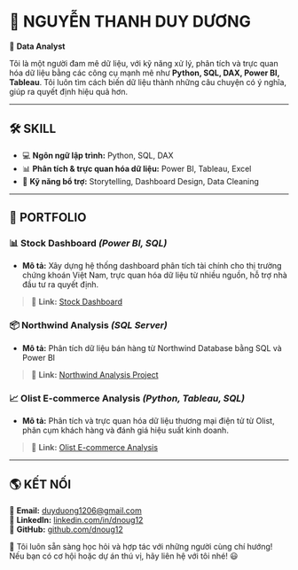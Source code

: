 # 🎯 **NGUYỄN THANH DUY DƯƠNG**  
🚀 **Data Analyst**

Tôi là một người đam mê dữ liệu, với kỹ năng xử lý, phân tích và trực quan hóa dữ liệu bằng các công cụ mạnh mẽ như **Python, SQL, DAX, Power BI, Tableau**. Tôi luôn tìm cách biến dữ liệu thành những câu chuyện có ý nghĩa, giúp ra quyết định hiệu quả hơn.

---

## 🛠️ **SKILL**
- 💻 **Ngôn ngữ lập trình:** Python, SQL, DAX  
- 📊 **Phân tích & trực quan hóa dữ liệu:** Power BI, Tableau, Excel  
- 🎯 **Kỹ năng bổ trợ:** Storytelling, Dashboard Design, Data Cleaning  

---

## 🚀 **PORTFOLIO**

### 📊 **Stock Dashboard** *(Power BI, SQL)*  
- **Mô tả:** Xây dựng hệ thống dashboard phân tích tài chính cho thị trường chứng khoán Việt Nam, trực quan hóa dữ liệu từ nhiều nguồn, hỗ trợ nhà đầu tư ra quyết định.  
> 📎 **Link:** [Stock Dashboard](https://github.com/dnoug12/VietStock-Project)  

### 📦 **Northwind Analysis** *(SQL Server)*  
- **Mô tả:** Phân tích dữ liệu bán hàng từ Northwind Database bằng SQL và Power BI  
> 📎 **Link:** [Northwind Analysis Project](https://github.com/dnoug12/Northwind-Project-use-SQL-Server)  

### 📈 **Olist E-commerce Analysis** *(Python, Tableau, SQL)*  
- **Mô tả:** Phân tích và trực quan hóa dữ liệu thương mại điện tử từ Olist, phân cụm khách hàng và đánh giá hiệu suất kinh doanh.  
> 📎 **Link:** [Olist E-commerce Analysis](https://github.com/dnoug12/Olist-Ecomerce-Analysis-Project)  

---

## 🌎 **KẾT NỐI**
📧 **Email:** duyduong1206@gmail.com  
🔗 **LinkedIn:** [linkedin.com/in/dnoug12](https://www.linkedin.com/in/dnoug12/)  
📂 **GitHub:** [github.com/dnoug12](https://github.com/dnoug12)  

🚀 Tôi luôn sẵn sàng học hỏi và hợp tác với những người cùng chí hướng! Nếu bạn có cơ hội hoặc dự án thú vị, hãy liên hệ với tôi nhé! 😃


